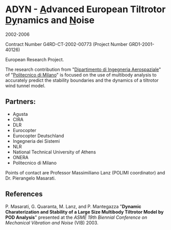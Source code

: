 ---
---

# ADYN - <u>A</u>dvanced European Tiltrotor <u>Dy</u>namics and <u>N</u>oise 

2002-2006

Contract Number G4RD-CT-2002-00773 (Project Number GRD1-2001-40126) 

European Research Project. 

The research contribution from 
"[Dipartimento di Ingegneria Aerospaziale]("https://www.aero.polimi.it")" 
of "[Politecnico di Milano]("https://www.polimi.it")" 
is focused on the use of multibody 
analysis to accurately predict the stability boundaries and the 
dynamics of a tiltrotor wind tunnel model. 

## Partners: 

* Agusta
* CIRA
* DLR
* Eurocopter
* Eurocopter Deutschland
* Ingegneria dei Sistemi
* NLR
* National Technical University of Athens
* ONERA
* Politecnico di Milano

Points of contact are Professor Massimiliano Lanz (POLIMI coordinator) 
and Dr. Pierangelo Masarati. 

## References
P. Masarati, G. Quaranta, M. Lanz, and P. Mantegazza
"**Dynamic Charaterization and Stability of a Large Size Multibody Tiltrotor
Model by POD Analysis**"
presented at the _ASME 19th Biennial Conference on Mechanical Vibration and Noise_ (VIB) 2003. 
